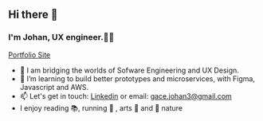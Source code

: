 ## Hi there 👋
<!--
**johangace/johangace** is a ✨ _special_ ✨ repository because its `README.md` (this file) appears on your GitHub profile.

**:zap: Recent Activity:**

<!--START_SECTION:activity-->
<!--END_SECTION:activity-->

### I'm Johan, UX engineer.👨‍💻 
[Portfolio Site](https://johangace.com/)


- 🌉   I am bridging the worlds of Sofware Engineering and UX Design. 
- 🍎  I’m  learning to build better prototypes and microservices, with Figma, Javascript and AWS.
- 📫   Let's get in touch: [Linkedin](https://www.linkedin.com/in/gacejohan/) or email: gace.johan3@gmail.com
- I enjoy reading 📚, running 🏃 , arts 🎨  and 🌲 nature 

<!--START_SECTION:waka-->
<!--END_SECTION:waka-->
